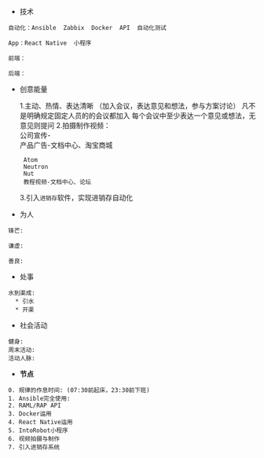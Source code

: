 * 技术

```
自动化：Ansible  Zabbix  Docker  API  自动化测试

App：React Native  小程序

前端：

后端：
```

* 创意能量

    1.主动、热情、表达清晰 （加入会议，表达意见和想法，参与方案讨论）
       凡不是明确规定固定人员的的会议都加入
       每个会议中至少表达一个意见或想法，无意见则提问
    2.拍摄制作视频：  
       公司宣传-  
          产品广告-文档中心、淘宝商城

       Atom
       Neutron
       Nut
       教程视频-文档中心、论坛

    3.引入`进销存`软件，实现进销存自动化

* 为人

```
锋芒:

谦虚: 

善良:
```

* 处事

```
水到渠成:
  * 引水
  * 开渠
```

* 社会活动

```
健身:
周末活动:
活动人脉:
```

* **节点**

```
0. 规律的作息时间: (07:30前起床，23:30前下班)
1. Ansible完全使用:
2. RAML/RAP API
3. Docker运用
4. React Native运用
5. IntoRobot小程序
6. 视频拍摄与制作
7. 引入进销存系统
```



